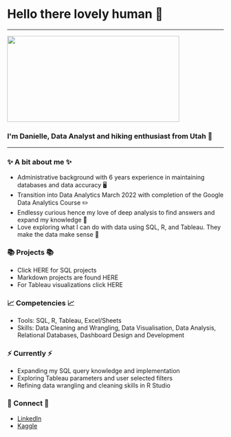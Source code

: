 # Hello there lovely human 💖
<!--
**davis7887/davis7887** is a ✨ _special_ ✨ repository because its `README.md` (this file) appears on your GitHub profile.

Here are some ideas to get you started:

- 🔭 I’m currently working on ...
- 🌱 I’m currently learning ...
- 👯 I’m looking to collaborate on ...
- 🤔 I’m looking for help with ...
- 💬 Ask me about ...
- 📫 How to reach me: ...
- 😄 Pronouns: ...
- ⚡ Fun fact: ...
-->

---------------------
<img src="https://21066571.fs1.hubspotusercontent-na1.net/hubfs/21066571/hiking.jpg" width="400" height="200" />

### I'm Danielle, Data Analyst and hiking enthusiast from Utah 🥾
---------------------

### ✨ A bit about me ✨
* Administrative background with 6 years experience in maintaining databases and data accuracy 🖥
* Transition into Data Analytics March 2022 with completion of the Google Data Analytics Course ✏️
* Endlessy curious hence my love of deep analysis to find answers and expand my knowledge 🧐
* Love exploring what I can do with data using SQL, R, and Tableau. They make the data make sense 🙌

### 📚 Projects 📚
* Click HERE for SQL projects 
* Markdown projects are found HERE 
* For Tableau visualizations click HERE

### 📈 Competencies 📈
* Tools: SQL, R, Tableau, Excel/Sheets
* Skills: Data Cleaning and Wrangling, Data Visualisation, Data Analysis, Relational Databases, Dashboard Design and Development

### ⚡️ Currently ⚡️
* Expanding my SQL query knowledge and implementation 
* Exploring Tableau parameters and user selected filters
* Refining data wrangling and cleaning skills in R Studio

### 🌟 Connect 🌟
* [LinkedIn](https://www.linkedin.com/in/danielle-davis-560152142/)
* [Kaggle](https://www.kaggle.com/danid7878)
